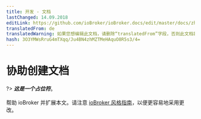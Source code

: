 ```yaml
---
title: 开发 - 文档
lastChanged: 14.09.2018
editLink: https://github.com/ioBroker/ioBroker.docs/edit/master/docs/zh-cn/community/doc.md
translatedFrom: de
translatedWarning: 如果您想编辑此文档，请删除“translatedFrom”字段，否则此文档将再次自动翻译
hash: 3O3YMWsRruG4mTXqq/Ju4BN4zhMZTMeHAquO8R5s3/4=
---
```

# 协助创建文档
?> ***这是一个占位符***。<br><br>帮助 ioBroker 并扩展本文。请注意 [ioBroker 风格指南](community/styleguidedoc)，以便更容易地采用更改。